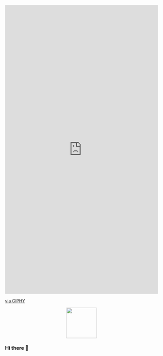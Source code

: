 
<div style="width:100%;height:0;padding-bottom:188%;position:relative;"><iframe src="https://giphy.com/embed/4Zgy9QqzWU8C3ugvCa" width="100%" height="100%" style="position:absolute" frameBorder="0" class="giphy-embed" allowFullScreen></iframe></div><p><a href="https://giphy.com/gifs/wikitude-augmented-reality-penguin-linux-4Zgy9QqzWU8C3ugvCa">via GIPHY</a></p>


<div id="header" align="center">
  <img src="https://media.giphy.com/media/M9gbBd9nbDrOTu1Mqx/giphy.gif" width="100"/>
</div>

### Hi there 👋